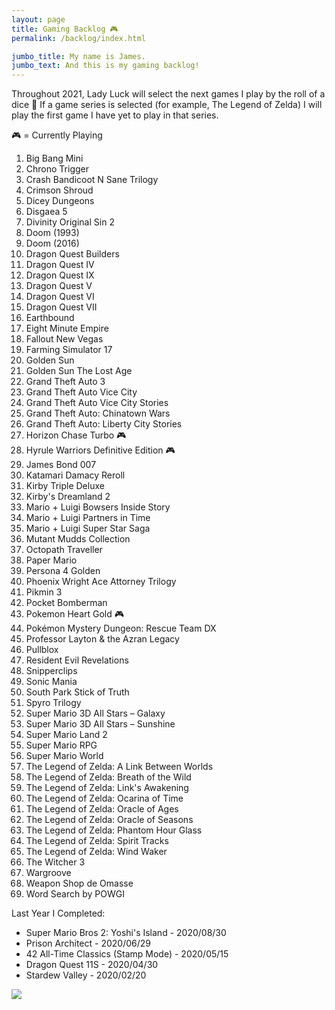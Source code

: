 ```yaml
---
layout: page
title: Gaming Backlog 🎮
permalink: /backlog/index.html

jumbo_title: My name is James.
jumbo_text: And this is my gaming backlog!
---
```


Throughout 2021, Lady Luck will select the next games I play by the roll of a dice 🎲 If a game series is selected (for example, The Legend of Zelda) I will play the first game I have yet to play in that series.

🎮 = Currently Playing

1. Big Bang Mini
1. Chrono Trigger
1. Crash Bandicoot N Sane Trilogy
1. Crimson Shroud
1. Dicey Dungeons
1. Disgaea 5
1. Divinity Original Sin 2
1. Doom (1993)
1. Doom (2016)
1. Dragon Quest Builders
1. Dragon Quest IV
1. Dragon Quest IX
1. Dragon Quest V
1. Dragon Quest VI
1. Dragon Quest VII
1. Earthbound
1. Eight Minute Empire
1. Fallout New Vegas
1. Farming Simulator 17
1. Golden Sun
1. Golden Sun The Lost Age
1. Grand Theft Auto 3
1. Grand Theft Auto Vice City
1. Grand Theft Auto Vice City Stories
1. Grand Theft Auto: Chinatown Wars
1. Grand Theft Auto: Liberty City Stories
1. Horizon Chase Turbo 🎮
1. Hyrule Warriors Definitive Edition 🎮
1. James Bond 007
1. Katamari Damacy Reroll
1. Kirby Triple Deluxe
1. Kirby's Dreamland 2
1. Mario + Luigi Bowsers Inside Story
1. Mario + Luigi Partners in Time
1. Mario + Luigi Super Star Saga
1. Mutant Mudds Collection
1. Octopath Traveller
1. Paper Mario
1. Persona 4 Golden
1. Phoenix Wright Ace Attorney Trilogy
1. Pikmin 3
1. Pocket Bomberman
1. Pokemon Heart Gold 🎮
1. Pokémon Mystery Dungeon: Rescue Team DX
1. Professor Layton & the Azran Legacy
1. Pullblox
1. Resident Evil Revelations
1. Snipperclips
1. Sonic Mania
1. South Park Stick of Truth
1. Spyro Trilogy
1. Super Mario 3D All Stars – Galaxy
1. Super Mario 3D All Stars – Sunshine
1. Super Mario Land 2
1. Super Mario RPG
1. Super Mario World
1. The Legend of Zelda: A Link Between Worlds
1. The Legend of Zelda: Breath of the Wild
1. The Legend of Zelda: Link's Awakening
1. The Legend of Zelda: Ocarina of Time
1. The Legend of Zelda: Oracle of Ages
1. The Legend of Zelda: Oracle of Seasons
1. The Legend of Zelda: Phantom Hour Glass
1. The Legend of Zelda: Spirit Tracks
1. The Legend of Zelda: Wind Waker
1. The Witcher 3
1. Wargroove
1. Weapon Shop de Omasse
1. Word Search by POWGI


Last Year I Completed:

- Super Mario Bros 2: Yoshi's Island - 2020/08/30
- Prison Architect - 2020/06/29
- 42 All-Time Classics (Stamp Mode) - 2020/05/15
- Dragon Quest 11S - 2020/04/30
- Stardew Valley - 2020/02/20

<a href="https://www.exophase.com/user/geekyjames/"><img src="https://card.exophase.com/2/0/46999.png?1609607379"></a>
